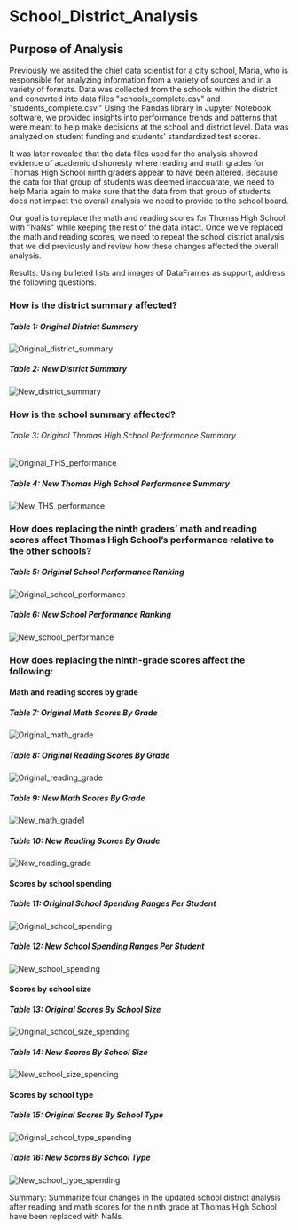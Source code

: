 # School_District_Analysis
## Purpose of Analysis 
Previously we assited the chief data scientist for a city school, Maria, who is responsible for analyzing information from a variety of sources and in a variety of formats. Data was collected from the schools within the district and conevrted into data files "schools_complete.csv" and "students_complete.csv." Using the Pandas library in Jupyter Notebook software, we provided insights into performance trends and patterns that were meant to help make decisions at the school and district level. Data was analyzed on student funding and students' standardized test scores. 

It was later revealed that the data files used for the analysis showed evidence of academic dishonesty where reading and math grades for Thomas High School ninth graders appear to have been altered. Because the data for that group of students was deemed inaccuarate, we need to help Maria again to make sure that the data from that group of students does not impact the overall analysis we need to provide to the school board. 

Our goal is to replace the math and reading scores for Thomas High School with "NaNs" while keeping the rest of the data intact. Once we’ve replaced the math and reading scores, we need to repeat the school district analysis that we did previously and review how these changes affected the overall analysis.


Results: Using bulleted lists and images of DataFrames as support, address the following questions.

### How is the district summary affected?

##### Table 1: Original District Summary
![Original_district_summary](https://github.com/AviLevyHTX/School_District_Analysis/blob/main/analysis/Original_district_summary2.PNG)

##### Table 2: New District Summary
![New_district_summary](https://github.com/AviLevyHTX/School_District_Analysis/blob/main/analysis/New_district_summary.PNG)



### How is the school summary affected?
###### Table 3: Original Thomas High School Performance Summary
![Original_THS_performance](https://github.com/AviLevyHTX/School_District_Analysis/blob/main/analysis/Original_THS_performance1.PNG)

##### Table 4: New Thomas High School Performance Summary
![New_THS_performance](https://github.com/AviLevyHTX/School_District_Analysis/blob/main/analysis/New_THS_performance.PNG)



### How does replacing the ninth graders’ math and reading scores affect Thomas High School’s performance relative to the other schools?

##### Table 5: Original School Performance Ranking
![Original_school_performance](https://github.com/AviLevyHTX/School_District_Analysis/blob/main/analysis/Original_school_performance1.PNG)

##### Table 6: New School Performance Ranking
![New_school_performance](https://github.com/AviLevyHTX/School_District_Analysis/blob/main/analysis/New_school_performance.PNG)


### How does replacing the ninth-grade scores affect the following:

#### Math and reading scores by grade

##### Table 7: Original Math Scores By Grade
![Original_math_grade](https://github.com/AviLevyHTX/School_District_Analysis/blob/main/analysis/Original_math_grade.PNG)

##### Table 8: Original Reading Scores By Grade
![Original_reading_grade](https://github.com/AviLevyHTX/School_District_Analysis/blob/main/analysis/Original_reading_grade.PNG)

##### Table 9: New Math Scores By Grade
![New_math_grade1](https://github.com/AviLevyHTX/School_District_Analysis/blob/main/analysis/New_math_grade1.PNG)

##### Table 10: New Reading Scores By Grade
![New_reading_grade](https://github.com/AviLevyHTX/School_District_Analysis/blob/main/analysis/New_reading_grade.PNG)


#### Scores by school spending

##### Table 11: Original School Spending Ranges Per Student
![Original_school_spending](https://github.com/AviLevyHTX/School_District_Analysis/blob/main/analysis/Original_school_spending.PNG)

##### Table 12: New School Spending Ranges Per Student
![New_school_spending](https://github.com/AviLevyHTX/School_District_Analysis/blob/main/analysis/New_school_spending.PNG)

#### Scores by school size

##### Table 13: Original Scores By School Size
![Original_school_size_spending](https://github.com/AviLevyHTX/School_District_Analysis/blob/main/analysis/Original_school_size_spending.PNG)

##### Table 14: New Scores By School Size
![New_school_size_spending](https://github.com/AviLevyHTX/School_District_Analysis/blob/main/analysis/New_school_size_spending.PNG)

#### Scores by school type

##### Table 15: Original Scores By School Type
![Original_school_type_spending](https://github.com/AviLevyHTX/School_District_Analysis/blob/main/analysis/Original_school_type_spending.PNG)

##### Table 16: New Scores By School Type
![New_school_type_spending](https://github.com/AviLevyHTX/School_District_Analysis/blob/main/analysis/New_school_type_spending.PNG) 

Summary: Summarize four changes in the updated school district analysis after reading and math scores for the ninth grade at Thomas High School have been replaced with NaNs.
